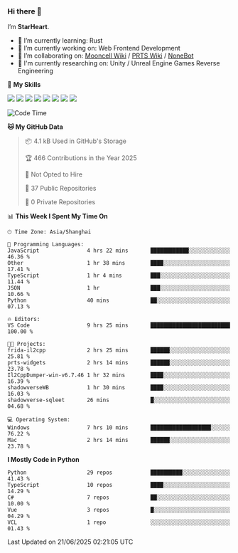 ### Hi there 👋

I’m **StarHeart**.

- 🌱 I’m currently learning: Rust
- 🔭 I’m currently working on: Web Frontend Development
- 👯 I’m collaborating on: [Mooncell Wiki](https://fgo.wiki/) / [PRTS Wiki](http://prts.wiki/) / [NoneBot](https://github.com/nonebot)
- 🔬 I'm currently researching on: Unity / Unreal Engine Games Reverse Engineering

🌟 **My Skills**

![](https://img.shields.io/badge/-Python-3e74a2?style=flat-square&logo=Python&logoColor=fff)
![](https://img.shields.io/badge/-Node.js-339933?style=flat-square&logo=node.js&logoColor=fff)
![](https://img.shields.io/badge/-Vue-4fc08d?style=flat-square&logo=vue.js&logoColor=fff)
![](https://img.shields.io/badge/-React-2d98ce?style=flat-square&logo=React&logoColor=fff)
![](https://img.shields.io/badge/-TypeScript-3178C6?style=flat-square&logo=TypeScript&logoColor=fff)
![](https://img.shields.io/badge/-Docker-2496ED?style=flat-square&logo=Docker&logoColor=fff)
![](https://img.shields.io/badge/-Linux-000000?style=flat-square&logo=Linux&logoColor=fff)
![](https://img.shields.io/badge/-Dotnet-512bd4?style=flat-square&logo=.net&logoColor=fff)

<!--START_SECTION:waka-->
![Code Time](http://img.shields.io/badge/Code%20Time-1%2C616%20hrs-blue)

**🐱 My GitHub Data** 

> 📦 4.1 kB Used in GitHub's Storage 
 > 
> 🏆 466 Contributions in the Year 2025
 > 
> 🚫 Not Opted to Hire
 > 
> 📜 37 Public Repositories 
 > 
> 🔑 0 Private Repositories 
 > 
📊 **This Week I Spent My Time On** 

```text
🕑︎ Time Zone: Asia/Shanghai

💬 Programming Languages: 
JavaScript               4 hrs 22 mins       ████████████░░░░░░░░░░░░░   46.36 % 
Other                    1 hr 38 mins        ████░░░░░░░░░░░░░░░░░░░░░   17.41 % 
TypeScript               1 hr 4 mins         ███░░░░░░░░░░░░░░░░░░░░░░   11.44 % 
JSON                     1 hr                ███░░░░░░░░░░░░░░░░░░░░░░   10.66 % 
Python                   40 mins             ██░░░░░░░░░░░░░░░░░░░░░░░   07.13 % 

🔥 Editors: 
VS Code                  9 hrs 25 mins       █████████████████████████   100.00 % 

🐱‍💻 Projects: 
frida-il2cpp             2 hrs 25 mins       ██████░░░░░░░░░░░░░░░░░░░   25.81 % 
prts-widgets             2 hrs 14 mins       ██████░░░░░░░░░░░░░░░░░░░   23.78 % 
Il2CppDumper-win-v6.7.46 1 hr 32 mins        ████░░░░░░░░░░░░░░░░░░░░░   16.39 % 
shadowverseWB            1 hr 30 mins        ████░░░░░░░░░░░░░░░░░░░░░   16.03 % 
shadowverse-sqleet       26 mins             █░░░░░░░░░░░░░░░░░░░░░░░░   04.68 % 

💻 Operating System: 
Windows                  7 hrs 10 mins       ███████████████████░░░░░░   76.22 % 
Mac                      2 hrs 14 mins       ██████░░░░░░░░░░░░░░░░░░░   23.78 % 
```

**I Mostly Code in Python** 

```text
Python                   29 repos            ██████████░░░░░░░░░░░░░░░   41.43 % 
TypeScript               10 repos            ████░░░░░░░░░░░░░░░░░░░░░   14.29 % 
C#                       7 repos             ██░░░░░░░░░░░░░░░░░░░░░░░   10.00 % 
Vue                      3 repos             █░░░░░░░░░░░░░░░░░░░░░░░░   04.29 % 
VCL                      1 repo              ░░░░░░░░░░░░░░░░░░░░░░░░░   01.43 % 
```




 Last Updated on 21/06/2025 02:21:05 UTC
<!--END_SECTION:waka-->
